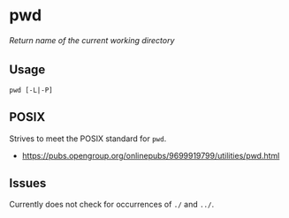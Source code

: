 # pwd
###### Return name of the current working directory

## Usage

`pwd [-L|-P]`

## POSIX

Strives to meet the POSIX standard for `pwd`.

* https://pubs.opengroup.org/onlinepubs/9699919799/utilities/pwd.html

## Issues

Currently does not check for occurrences of `./` and `../`.
